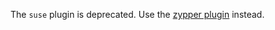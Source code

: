 The `suse` plugin is deprecated. Use the [zypper plugin](https://github.com/ohmyzsh/ohmyzsh/tree/master/plugins/zypper) instead.
